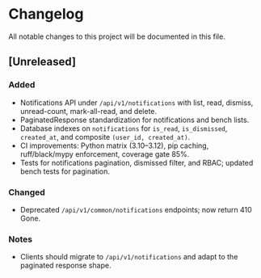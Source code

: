 # Changelog

All notable changes to this project will be documented in this file.

## [Unreleased]
### Added
- Notifications API under `/api/v1/notifications` with list, read, dismiss, unread-count, mark-all-read, and delete.
- PaginatedResponse standardization for notifications and bench lists.
- Database indexes on `notifications` for `is_read`, `is_dismissed`, `created_at`, and composite `(user_id, created_at)`.
- CI improvements: Python matrix (3.10–3.12), pip caching, ruff/black/mypy enforcement, coverage gate 85%.
- Tests for notifications pagination, dismissed filter, and RBAC; updated bench tests for pagination.

### Changed
- Deprecated `/api/v1/common/notifications` endpoints; now return 410 Gone.

### Notes
- Clients should migrate to `/api/v1/notifications` and adapt to the paginated response shape.
